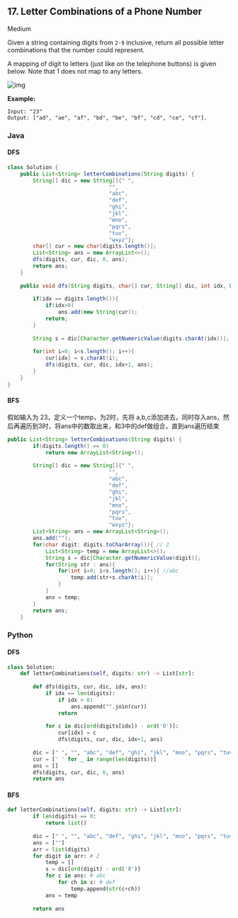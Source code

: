 ## 17. Letter Combinations of a Phone Number

Medium

Given a string containing digits from `2-9` inclusive, return all possible letter combinations that the number could represent.

A mapping of digit to letters (just like on the telephone buttons) is given below. Note that 1 does not map to any letters.

![img](http://upload.wikimedia.org/wikipedia/commons/thumb/7/73/Telephone-keypad2.svg/200px-Telephone-keypad2.svg.png)

**Example:**

```
Input: "23"
Output: ["ad", "ae", "af", "bd", "be", "bf", "cd", "ce", "cf"].
```

### Java

#### DFS

````java
class Solution {
    public List<String> letterCombinations(String digits) {
        String[] dic = new String[]{" ", 
                                "", 
                                "abc", 
                                "def",
                                "ghi",
                                "jkl",
                                "mno",
                                "pqrs",
                                "tuv",
                                "wxyz"}; 
        char[] cur = new char[digits.length()];
        List<String> ans = new ArrayList<>();
        dfs(digits, cur, dic, 0, ans);
        return ans;
    }
    
    public void dfs(String digits, char[] cur, String[] dic, int idx, List<String> ans){
        
        if(idx == digits.length()){
            if(idx>0)
                ans.add(new String(cur));
            return;
        }
        
        String s = dic[Character.getNumericValue(digits.charAt(idx))];
        
        for(int i=0; i<s.length(); i++){
            cur[idx] = s.charAt(i);
            dfs(digits, cur, dic, idx+1, ans);
        }
    }
}
````

#### BFS

假如输入为 23，定义一个temp，为2时，先将 a,b,c添加进去，同时存入ans，然后再遍历到3时，将ans中的数取出来，和3中的def做组合，直到ans遍历结束

````java
public List<String> letterCombinations(String digits) {
        if(digits.length() == 0)
            return new ArrayList<String>();
        
        String[] dic = new String[]{" ", 
                                "", 
                                "abc", 
                                "def",
                                "ghi",
                                "jkl",
                                "mno",
                                "pqrs",
                                "tuv",
                                "wxyz"}; 
        List<String> ans = new ArrayList<String>();
        ans.add("");
        for(char digit: digits.toCharArray()){ // 2
            List<String> temp = new ArrayList<>();
            String s = dic[Character.getNumericValue(digit)];
            for(String str : ans){
                for(int i=0; i<s.length(); i++){ //abc
                    temp.add(str+s.charAt(i));
                }
            }
            ans = temp;
        }
        return ans;
    }
````

### Python

#### DFS

````python
class Solution:
    def letterCombinations(self, digits: str) -> List[str]:
        
        def dfs(digits, cur, dic, idx, ans):
            if idx == len(digits):
                if idx > 0:
                    ans.append("".join(cur))
                return
            
            for c in dic[ord(digits[idx]) - ord('0')]:
                cur[idx] = c
                dfs(digits, cur, dic, idx+1, ans)
        
        dic = [" ", "", "abc", "def", "ghi", "jkl", "mno", "pqrs", "tuv","wxyz"]
        cur = [' ' for _ in range(len(digits))]
        ans = []
        dfs(digits, cur, dic, 0, ans)
        return ans
````

#### BFS

````python
def letterCombinations(self, digits: str) -> List[str]:
        if len(digits) == 0:
            return list()
        
        dic = [" ", "", "abc", "def", "ghi", "jkl", "mno", "pqrs", "tuv","wxyz"]
        ans = [""]
        arr = list(digits)
        for digit in arr: # 2
            temp = []
            s = dic[ord(digit) - ord('0')]
            for c in ans: # abc
                for ch in s: # def
                    temp.append(str(c+ch))
            ans = temp
        
        return ans
````

